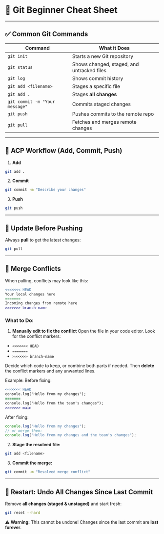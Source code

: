 # 📄 Git Beginner Cheat Sheet

---

## ✅ Common Git Commands

| Command                        | What it Does                               |
| ------------------------------ | ------------------------------------------ |
| `git init`                     | Starts a new Git repository                |
| `git status`                   | Shows changed, staged, and untracked files |
| `git log`                      | Shows commit history                       |
| `git add <filename>`           | Stages a specific file                     |
| `git add .`                    | Stages **all changes**                     |
| `git commit -m "Your message"` | Commits staged changes                     |
| `git push`                     | Pushes commits to the remote repo          |
| `git pull`                     | Fetches and merges remote changes          |

---

## 🚀 ACP Workflow (Add, Commit, Push)

1. **Add**

```bash
git add .
```

2. **Commit**

```bash
git commit -m "Describe your changes"
```

3. **Push**

```bash
git push
```

---

## 🔄 Update Before Pushing

Always **pull** to get the latest changes:

```bash
git pull
```

---

## 🧨 Merge Conflicts

When pulling, conflicts may look like this:

```diff
<<<<<<< HEAD
Your local changes here
=======
Incoming changes from remote here
>>>>>>> branch-name
```

### What to Do:

1. **Manually edit to fix the conflict**
   Open the file in your code editor. Look for the conflict markers:

* `<<<<<<< HEAD`
* `=======`
* `>>>>>>> branch-name`

Decide which code to keep, or combine both parts if needed.
Then **delete** the conflict markers and any unwanted lines.

Example:
Before fixing:

```diff
<<<<<<< HEAD
console.log("Hello from my changes");
=======
console.log("Hello from the team's changes");
>>>>>>> main
```

After fixing:

```js
console.log("Hello from my changes");
// or merge them:
console.log("Hello from my changes and the team's changes");
```

2. **Stage the resolved file:**

```bash
git add <filename>
```

3. **Commit the merge:**

```bash
git commit -m "Resolved merge conflict"
```

---

## 🔁 Restart: Undo All Changes Since Last Commit

Remove **all changes (staged & unstaged)** and start fresh:

```bash
git reset --hard
```

⚠️ **Warning:** This cannot be undone! Changes since the last commit are **lost forever**.
